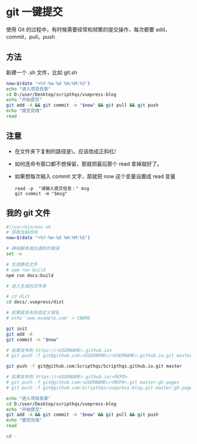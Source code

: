 # git 一键提交

使用 Git 的过程中，有时候需要经常和频繁的提交操作，每次都要 add，commit，pull，push

## 方法

新建一个 .sh 文件，比如 git.sh

```bash
now=$(date "+%Y-%m-%d %H:%M:%S")
echo "进入项目目录"
cd D:/user/Desktop/scripthqs/vuepress-blog
echo "开始提交"
git add -A && git commit -m "$now" && git pull && git push
echo "提交完成"
read
```

## 注意

- 在文件夹下复制的路径是\，应该改成正斜杠/

- 如何连命令窗口都不想保留，那就把最后那个 read 拿掉就好了。

- 如果想每次输入 commit 文字，那就把 now 这个变量设置成 read 变量

  ```shell
  read -p  "请输入提交信息：" msg
  git commit -m "$msg"
  ```

## 我的 git 文件

```bash
#!/usr/bin/env sh
# 获取当前时间
now=$(date "+%Y-%m-%d %H:%M:%S")

# 确保脚本抛出遇到的错误
set -e

# 生成静态文件
# npm run build
npm run docs:build

# 进入生成的文件夹

# cd dist
cd docs/.vuepress/dist

# 如果是发布到自定义域名
# echo 'www.example.com' > CNAME

git init
git add -A
git commit -m "$now"

# 如果发布到 https://<USERNAME>.github.ioz
# git push -f git@github.com:<USERNAME>/<USERNAME>.github.io.git master

git push -f git@github.com:Scripthqs/Scripthqs.github.io.git master

# 如果发布到 https://<USERNAME>.github.io/<REPO>
# git push -f git@github.com:<USERNAME>/<REPO>.git master:gh-pages
# git push -f git@github.com:Scripthqs/vuepress-blog.git master:gh-pages

echo "进入项目目录"
cd D:/user/Desktop/scripthqs/vuepress-blog
echo "开始提交"
git add -A && git commit -m "$now" && git pull && git push
echo "提交完成"
read

cd -
```
